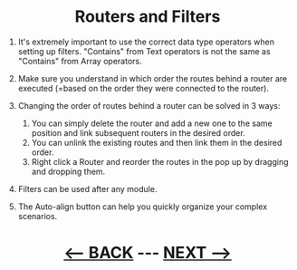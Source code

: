 <div align="center">

# Routers and Filters
</div>

1. It's extremely important to use the correct data type operators when setting up filters. "Contains" from Text operators is not the same as "Contains" from Array operators.
2. Make sure you understand in which order the routes behind a router are executed (=based on the order they were connected to the router).
3. Changing the order of routes behind a router can be solved in 3 ways:
   1. You can simply delete the router and add a new one to the same position and link subsequent routers in the desired order.
   2. You can unlink the existing routes and then link them in the desired order.
   3. Right click a Router and reorder the routes in the pop up by dragging and dropping them.
  
4. Filters can be used after any module.
5. The Auto-align button can help you quickly organize your complex scenarios.


<div align="center">

# [<-- BACK](date_and_general_inline_functions.md) --- [NEXT -->]()
</div>

